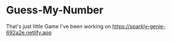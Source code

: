 # Guess-My-Number
That's just little Game I've been working on https://sparkly-genie-692a2e.netlify.app
